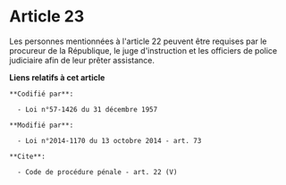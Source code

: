 # Article 23

Les personnes mentionnées à l'article 22 peuvent être requises par le procureur de la République, le juge d'instruction et
les officiers de police judiciaire afin de leur prêter assistance.

**Liens relatifs à cet article**

	**Codifié par**:

	  - Loi n°57-1426 du 31 décembre 1957

	**Modifié par**:

	  - Loi n°2014-1170 du 13 octobre 2014 - art. 73

	**Cite**:

	  - Code de procédure pénale - art. 22 (V)
